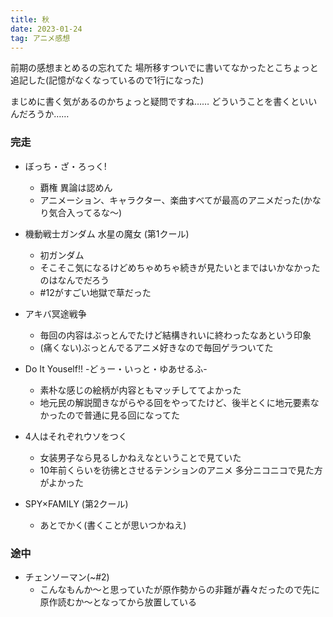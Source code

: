 ```yaml
---
title: 秋
date: 2023-01-24
tag: アニメ感想
---
```


前期の感想まとめるの忘れてた
場所移すついでに書いてなかったとこちょっと追記した(記憶がなくなっているので1行になった)

まじめに書く気があるのかちょっと疑問ですね……
どういうことを書くといいんだろうか……

### 完走
+ ぼっち・ざ・ろっく!
  + 覇権 異論は認めん
  + アニメーション、キャラクター、楽曲すべてが最高のアニメだった(かなり気合入ってるな〜)

+ 機動戦士ガンダム 水星の魔女 (第1クール)
  + 初ガンダム
  + そこそこ気になるけどめちゃめちゃ続きが見たいとまではいかなかったのはなんでだろう
  + #12がすごい地獄で草だった

+ アキバ冥途戦争
  + 毎回の内容はぶっとんでたけど結構きれいに終わったなあという印象
  + (痛くない)ぶっとんでるアニメ好きなので毎回ゲラついてた

+ Do It Youself!! -どぅー・いっと・ゆあせるふ-
  + 素朴な感じの絵柄が内容ともマッチしててよかった
  + 地元民の解説聞きながらやる回をやってたけど、後半とくに地元要素なかったので普通に見る回になってた

+ 4人はそれぞれウソをつく
  + 女装男子なら見るしかねえなということで見ていた
  + 10年前くらいを彷彿とさせるテンションのアニメ 多分ニコニコで見た方がよかった

+ SPY×FAMILY (第2クール)
  + あとでかく(書くことが思いつかねえ)

### 途中
+ チェンソーマン(~#2)
  + こんなもんか〜と思っていたが原作勢からの非難が轟々だったので先に原作読むか〜となってから放置している
